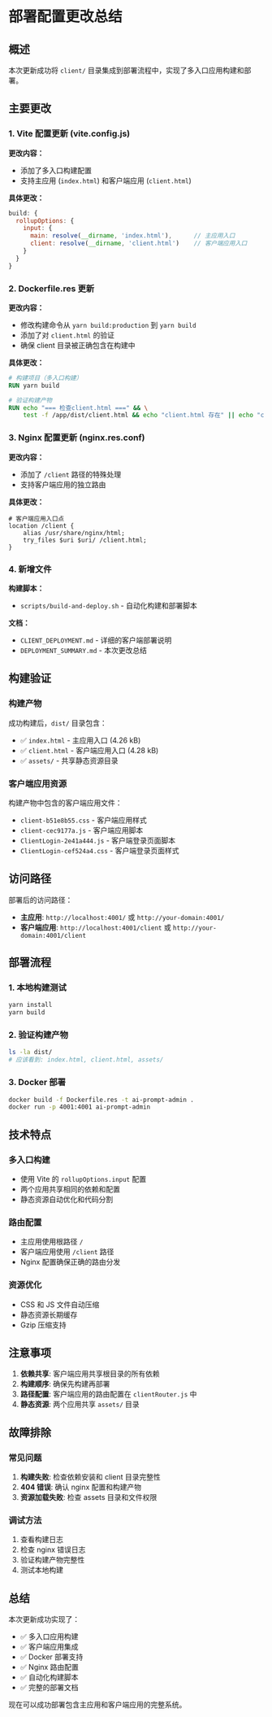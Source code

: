 # 部署配置更改总结

## 概述

本次更新成功将 `client/` 目录集成到部署流程中，实现了多入口应用构建和部署。

## 主要更改

### 1. Vite 配置更新 (vite.config.js)

**更改内容：**
- 添加了多入口构建配置
- 支持主应用 (`index.html`) 和客户端应用 (`client.html`)

**具体更改：**
```javascript
build: {
  rollupOptions: {
    input: {
      main: resolve(__dirname, 'index.html'),      // 主应用入口
      client: resolve(__dirname, 'client.html')    // 客户端应用入口
    }
  }
}
```

### 2. Dockerfile.res 更新

**更改内容：**
- 修改构建命令从 `yarn build:production` 到 `yarn build`
- 添加了对 `client.html` 的验证
- 确保 client 目录被正确包含在构建中

**具体更改：**
```dockerfile
# 构建项目（多入口构建）
RUN yarn build

# 验证构建产物
RUN echo "=== 检查client.html ===" && \
    test -f /app/dist/client.html && echo "client.html 存在" || echo "client.html 不存在"
```

### 3. Nginx 配置更新 (nginx.res.conf)

**更改内容：**
- 添加了 `/client` 路径的特殊处理
- 支持客户端应用的独立路由

**具体更改：**
```nginx
# 客户端应用入口点
location /client {
    alias /usr/share/nginx/html;
    try_files $uri $uri/ /client.html;
}
```

### 4. 新增文件

**构建脚本：**
- `scripts/build-and-deploy.sh` - 自动化构建和部署脚本

**文档：**
- `CLIENT_DEPLOYMENT.md` - 详细的客户端部署说明
- `DEPLOYMENT_SUMMARY.md` - 本次更改总结

## 构建验证

### 构建产物

成功构建后，`dist/` 目录包含：
- ✅ `index.html` - 主应用入口 (4.26 kB)
- ✅ `client.html` - 客户端应用入口 (4.28 kB)
- ✅ `assets/` - 共享静态资源目录

### 客户端应用资源

构建产物中包含的客户端应用文件：
- `client-b51e8b55.css` - 客户端应用样式
- `client-cec9177a.js` - 客户端应用脚本
- `ClientLogin-2e41a444.js` - 客户端登录页面脚本
- `ClientLogin-cef524a4.css` - 客户端登录页面样式

## 访问路径

部署后的访问路径：
- **主应用**: `http://localhost:4001/` 或 `http://your-domain:4001/`
- **客户端应用**: `http://localhost:4001/client` 或 `http://your-domain:4001/client`

## 部署流程

### 1. 本地构建测试
```bash
yarn install
yarn build
```

### 2. 验证构建产物
```bash
ls -la dist/
# 应该看到: index.html, client.html, assets/
```

### 3. Docker 部署
```bash
docker build -f Dockerfile.res -t ai-prompt-admin .
docker run -p 4001:4001 ai-prompt-admin
```

## 技术特点

### 多入口构建
- 使用 Vite 的 `rollupOptions.input` 配置
- 两个应用共享相同的依赖和配置
- 静态资源自动优化和代码分割

### 路由配置
- 主应用使用根路径 `/`
- 客户端应用使用 `/client` 路径
- Nginx 配置确保正确的路由分发

### 资源优化
- CSS 和 JS 文件自动压缩
- 静态资源长期缓存
- Gzip 压缩支持

## 注意事项

1. **依赖共享**: 客户端应用共享根目录的所有依赖
2. **构建顺序**: 确保先构建再部署
3. **路径配置**: 客户端应用的路由配置在 `clientRouter.js` 中
4. **静态资源**: 两个应用共享 `assets/` 目录

## 故障排除

### 常见问题
1. **构建失败**: 检查依赖安装和 client 目录完整性
2. **404 错误**: 确认 nginx 配置和构建产物
3. **资源加载失败**: 检查 assets 目录和文件权限

### 调试方法
1. 查看构建日志
2. 检查 nginx 错误日志
3. 验证构建产物完整性
4. 测试本地构建

## 总结

本次更新成功实现了：
- ✅ 多入口应用构建
- ✅ 客户端应用集成
- ✅ Docker 部署支持
- ✅ Nginx 路由配置
- ✅ 自动化构建脚本
- ✅ 完整的部署文档

现在可以成功部署包含主应用和客户端应用的完整系统。



